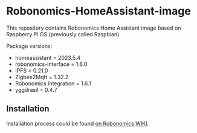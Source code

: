 # Robonomics-HomeAssistant-image

This repository contains Robonomics Home Assistant image based on Raspberry Pi OS (previously called Raspbian).

Package versions:

- homeassistant = 2023.5.4
- robonomics-interface = 1.6.0
- IPFS = 0.21.0
- Zigbee2Mqtt = 1.32.2
- Robonomics Integration = 1.6.1
- yggdrasil = 0.4.7

## Installation 

Installation process could be found [on Robonomics WIKI](https://wiki.robonomics.network/docs/hass-image-install).